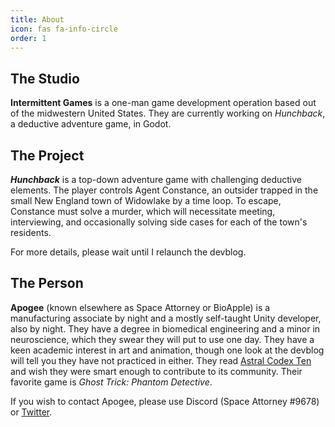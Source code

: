 ```yaml
---
title: About
icon: fas fa-info-circle
order: 1
---
```


## The Studio
**Intermittent Games** is a one-man game development operation based out of the midwestern United States. They are currently working on _Hunchback_, a deductive adventure game, in Godot.

## The Project
**_Hunchback_** is a top-down adventure game with challenging deductive elements. The player controls Agent Constance, an outsider trapped in the small New England town of Widowlake by a time loop. To escape, Constance must solve a murder, which will necessitate meeting, interviewing, and occasionally solving side cases for each of the town's residents.

For more details, please wait until I relaunch the devblog.

## The Person
**Apogee** (known elsewhere as Space Attorney or BioApple) is a manufacturing associate by night and a mostly self-taught Unity developer, also by night. They have a degree in biomedical engineering and a minor in neuroscience, which they swear they will put to use one day. They have a keen academic interest in art and animation, though one look at the devblog will tell you they have not practiced in either. They read [Astral Codex Ten](https://astralcodexten.substack.com/) and wish they were smart enough to contribute to its community. Their favorite game is _Ghost Trick: Phantom Detective_.

If you wish to contact Apogee, please use Discord (Space Attorney #9678) or [Twitter](https://twitter.com/Space_Attorney).
